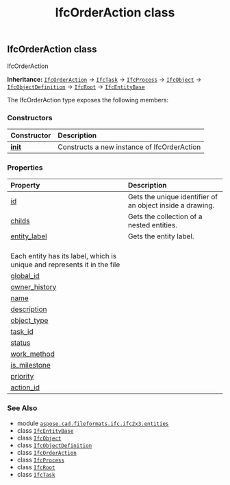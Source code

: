 ﻿---
title: IfcOrderAction class
second_title: Aspose.CAD for Python via .NET API References
description: 
type: docs
weight: 3380
url: /python-net/aspose.cad.fileformats.ifc.ifc2x3.entities/ifcorderaction/
is_root: false
---

## IfcOrderAction class

IfcOrderAction



**Inheritance:** [`IfcOrderAction`](/cad/python-net/aspose.cad.fileformats.ifc.ifc2x3.entities/ifcorderaction) → 
[`IfcTask`](/cad/python-net/aspose.cad.fileformats.ifc.ifc2x3.entities/ifctask) → 
[`IfcProcess`](/cad/python-net/aspose.cad.fileformats.ifc.ifc2x3.entities/ifcprocess) → 
[`IfcObject`](/cad/python-net/aspose.cad.fileformats.ifc.ifc2x3.entities/ifcobject) → 
[`IfcObjectDefinition`](/cad/python-net/aspose.cad.fileformats.ifc.ifc2x3.entities/ifcobjectdefinition) → 
[`IfcRoot`](/cad/python-net/aspose.cad.fileformats.ifc.ifc2x3.entities/ifcroot) → 
[`IfcEntityBase`](/cad/python-net/aspose.cad.fileformats.ifc/ifcentitybase)



The IfcOrderAction type exposes the following members:

### Constructors
| Constructor | Description |
| :- | :- |
| [__init__](/cad/python-net/aspose.cad.fileformats.ifc.ifc2x3.entities/ifcorderaction/__init__/#) | Constructs a new instance of IfcOrderAction |


### Properties
| Property | Description |
| :- | :- |
| [id](/cad/python-net/aspose.cad.fileformats.ifc.ifc2x3.entities/ifcorderaction/id) | Gets the unique identifier of an object inside a drawing. |
| [childs](/cad/python-net/aspose.cad.fileformats.ifc.ifc2x3.entities/ifcorderaction/childs) | Gets the collection of a nested entities. |
| [entity_label](/cad/python-net/aspose.cad.fileformats.ifc.ifc2x3.entities/ifcorderaction/entity_label) | Gets the entity label.<br/>Each entity has its label, which is unique and represents it in the file |
| [global_id](/cad/python-net/aspose.cad.fileformats.ifc.ifc2x3.entities/ifcorderaction/global_id) |  |
| [owner_history](/cad/python-net/aspose.cad.fileformats.ifc.ifc2x3.entities/ifcorderaction/owner_history) |  |
| [name](/cad/python-net/aspose.cad.fileformats.ifc.ifc2x3.entities/ifcorderaction/name) |  |
| [description](/cad/python-net/aspose.cad.fileformats.ifc.ifc2x3.entities/ifcorderaction/description) |  |
| [object_type](/cad/python-net/aspose.cad.fileformats.ifc.ifc2x3.entities/ifcorderaction/object_type) |  |
| [task_id](/cad/python-net/aspose.cad.fileformats.ifc.ifc2x3.entities/ifcorderaction/task_id) |  |
| [status](/cad/python-net/aspose.cad.fileformats.ifc.ifc2x3.entities/ifcorderaction/status) |  |
| [work_method](/cad/python-net/aspose.cad.fileformats.ifc.ifc2x3.entities/ifcorderaction/work_method) |  |
| [is_milestone](/cad/python-net/aspose.cad.fileformats.ifc.ifc2x3.entities/ifcorderaction/is_milestone) |  |
| [priority](/cad/python-net/aspose.cad.fileformats.ifc.ifc2x3.entities/ifcorderaction/priority) |  |
| [action_id](/cad/python-net/aspose.cad.fileformats.ifc.ifc2x3.entities/ifcorderaction/action_id) |  |



### See Also
* module [`aspose.cad.fileformats.ifc.ifc2x3.entities`](..)
* class [`IfcEntityBase`](/cad/python-net/aspose.cad.fileformats.ifc/ifcentitybase)
* class [`IfcObject`](/cad/python-net/aspose.cad.fileformats.ifc.ifc2x3.entities/ifcobject)
* class [`IfcObjectDefinition`](/cad/python-net/aspose.cad.fileformats.ifc.ifc2x3.entities/ifcobjectdefinition)
* class [`IfcOrderAction`](/cad/python-net/aspose.cad.fileformats.ifc.ifc2x3.entities/ifcorderaction)
* class [`IfcProcess`](/cad/python-net/aspose.cad.fileformats.ifc.ifc2x3.entities/ifcprocess)
* class [`IfcRoot`](/cad/python-net/aspose.cad.fileformats.ifc.ifc2x3.entities/ifcroot)
* class [`IfcTask`](/cad/python-net/aspose.cad.fileformats.ifc.ifc2x3.entities/ifctask)
